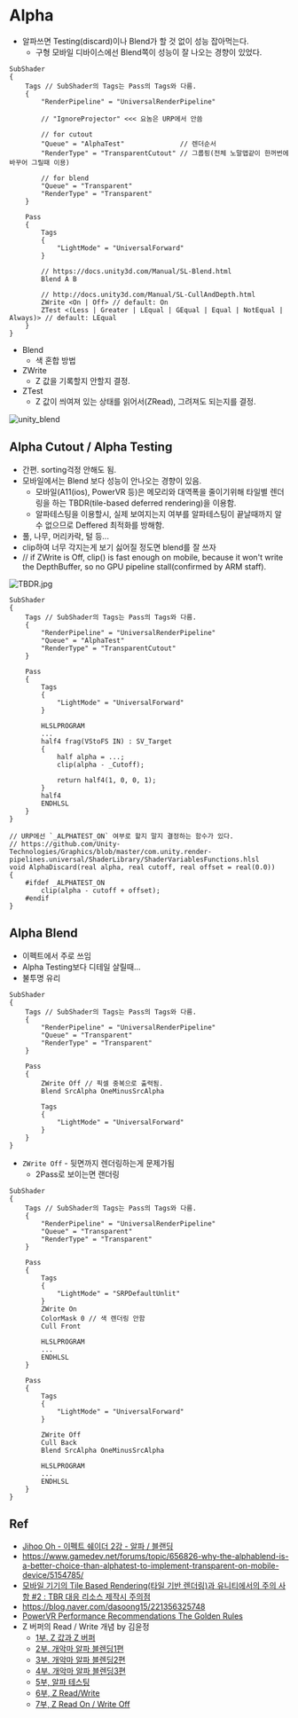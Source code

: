 # Alpha

- 알파쓰면 Testing(discard)이나 Blend가 할 것 없이 성능 잡아먹는다.
  - 구형 모바일 디바이스에선 Blend쪽이 성능이 잘 나오는 경향이 있었다.

``` hlsl
SubShader
{
    Tags // SubShader의 Tags는 Pass의 Tags와 다름.
    {
        "RenderPipeline" = "UniversalRenderPipeline"

        // "IgnoreProjector" <<< 요놈은 URP에서 안씀

        // for cutout
        "Queue" = "AlphaTest"              // 렌더순서
        "RenderType" = "TransparentCutout" // 그룹핑(전체 노말맵같이 한꺼번에 바꾸어 그릴때 이용)

        // for blend
        "Queue" = "Transparent"
        "RenderType" = "Transparent"
    }

    Pass
    {
        Tags
        {
            "LightMode" = "UniversalForward"
        }

        // https://docs.unity3d.com/Manual/SL-Blend.html
        Blend A B

        // http://docs.unity3d.com/Manual/SL-CullAndDepth.html
        ZWrite <On | Off> // default: On 
        ZTest <(Less | Greater | LEqual | GEqual | Equal | NotEqual | Always)> // default: LEqual 
    }
}
```

- Blend
  - 색 혼합 방법
- ZWrite
  - Z 값을 기록할지 안할지 결정.
- ZTest
  - Z 값이 씌여져 있는 상태를 읽어서(ZRead), 그려져도 되는지를 결정.

![unity_blend](../res/unity_blend.png)

## Alpha Cutout / Alpha Testing

- 간편. sorting걱정 안해도 됨.
- 모바일에서는 Blend 보다 성능이 안나오는 경향이 있음.
  - 모바일(A11(ios), PowerVR 등)은 메모리와 대역폭을 줄이기위해 타일별 렌더링을 하는 TBDR(tile-based deferred rendering)을 이용함.
  - 알파테스팅을 이용할시, 실제 보여지는지 여부를 알파테스팅이 끝날때까지 알 수 없으므로 Deffered 최적화를 방해함.
- 풀, 나무, 머리카락, 털 등...
- clip하여 너무 각지는게 보기 싫어질 정도면 blend를 잘 쓰자
- // if ZWrite is Off, clip() is fast enough on mobile, because it won't write the DepthBuffer, so no GPU pipeline stall(confirmed by ARM staff).

![TBDR.jpg](../res/TBDR.jpg)

``` hlsl
SubShader
{
    Tags // SubShader의 Tags는 Pass의 Tags와 다름.
    {
        "RenderPipeline" = "UniversalRenderPipeline"
        "Queue" = "AlphaTest"
        "RenderType" = "TransparentCutout"
    }

    Pass
    {
        Tags
        {
            "LightMode" = "UniversalForward"
        }

        HLSLPROGRAM
        ...
        half4 frag(VStoFS IN) : SV_Target
        {
            half alpha = ...;
            clip(alpha - _Cutoff);

            return half4(1, 0, 0, 1);
        }
        half4 
        ENDHLSL
    }
}
```

``` hlsl
// URP에선 `_ALPHATEST_ON` 여부로 할지 말지 결정하는 함수가 있다.
// https://github.com/Unity-Technologies/Graphics/blob/master/com.unity.render-pipelines.universal/ShaderLibrary/ShaderVariablesFunctions.hlsl
void AlphaDiscard(real alpha, real cutoff, real offset = real(0.0))
{
    #ifdef _ALPHATEST_ON
        clip(alpha - cutoff + offset);
    #endif
}
```

## Alpha Blend

- 이펙트에서 주로 쓰임
- Alpha Testing보다 디테일 살릴때...
- 불투명 유리

``` hlsl
SubShader
{
    Tags // SubShader의 Tags는 Pass의 Tags와 다름.
    {
        "RenderPipeline" = "UniversalRenderPipeline"
        "Queue" = "Transparent"
        "RenderType" = "Transparent"
    }

    Pass
    {
        ZWrite Off // 픽셀 중복으로 출력됨.
        Blend SrcAlpha OneMinusSrcAlpha

        Tags
        {
            "LightMode" = "UniversalForward"
        }
    }
}
```

- `ZWrite Off` - 뒷면까지 렌더링하는게 문제가됨
  - 2Pass로 보이는면 랜더링

``` hlsl
SubShader
{
    Tags // SubShader의 Tags는 Pass의 Tags와 다름.
    {
        "RenderPipeline" = "UniversalRenderPipeline"
        "Queue" = "Transparent"
        "RenderType" = "Transparent"
    }

    Pass
    {
        Tags
        {
            "LightMode" = "SRPDefaultUnlit"
        }
        ZWrite On
        ColorMask 0 // 색 렌더링 안함
        Cull Front

        HLSLPROGRAM
        ...
        ENDHLSL
    }

    Pass
    {
        Tags
        {
            "LightMode" = "UniversalForward"
        }

        ZWrite Off
        Cull Back
        Blend SrcAlpha OneMinusSrcAlpha

        HLSLPROGRAM
        ...
        ENDHLSL
    }
}

```

## Ref

- [Jihoo Oh - 이펙트 쉐이더 2강 - 알파 / 블랜딩](https://www.slideshare.net/crjl5/2-205467251)
- <https://www.gamedev.net/forums/topic/656826-why-the-alphablend-is-a-better-choice-than-alphatest-to-implement-transparent-on-mobile-device/5154785/>
- [모바일 기기의 Tile Based Rendering(타일 기반 렌더링)과 유니티에서의 주의 사항 #2 : TBR 대응 리소스 제작시 주의점](https://ozlael.tistory.com/24)
- <https://blog.naver.com/dasoong15/221356325748>
- [PowerVR Performance Recommendations The Golden Rules](http://powervr-graphics.github.io/WebGL_SDK/WebGL_SDK/Documentation/Architecture%20Guides/PowerVR%20Performance%20Recommendations.The%20Golden%20Rules.pdf)
- Z 버퍼의 Read / Write 개념 by 김윤정
  - [1부. Z 값과 Z 버퍼](http://chulin28ho.egloos.com/5267860)
  - [2부. 개악마 알파 블렌딩1편](http://chulin28ho.egloos.com/5268685)
  - [3부. 개악마 알파 블렌딩2편](http://chulin28ho.egloos.com/5269434)
  - [4부. 개악마 알파 블렌딩3편](http://chulin28ho.egloos.com/5270691)
  - [5부, 알파 테스팅](http://chulin28ho.egloos.com/5271687)
  - [6부, Z Read/Write](http://chulin28ho.egloos.com/5272883)
  - [7부, Z Read On / Write Off](http://chulin28ho.egloos.com/5284164)
